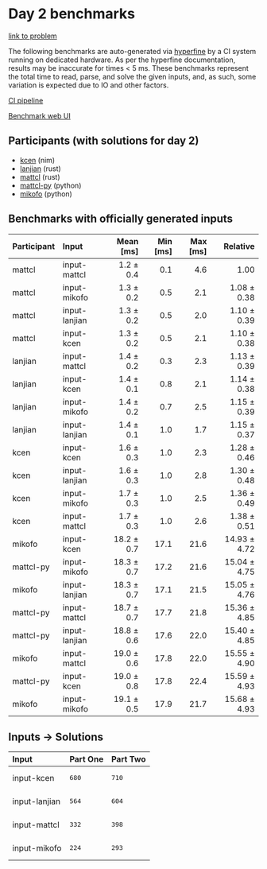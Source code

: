 # Day 2 benchmarks

[link to problem](https://adventofcode.com/2024/day/2)

The following benchmarks are auto-generated via
[hyperfine](https://github.com/sharkdp/hyperfine) by a CI system running on
dedicated hardware. As per the hyperfine documentation, results may be
inaccurate for times < 5 ms. These benchmarks represent the total time to read,
parse, and solve the given inputs, and, as such, some variation is expected due
to IO and other factors.

[CI pipeline](http://ci.papercode.net:8080/teams/main/pipelines/aoc2024)

[Benchmark web UI](https://aoc.ancalagon.black)


## Participants (with solutions for day 2)

- [kcen](https://github.com/kcen/aoc2024) (nim)
- [lanjian](https://github.com/lanjian/aoc-2024) (rust)
- [mattcl](https://github.com/mattcl/aoc2024) (rust)
- [mattcl-py](https://github.com/mattcl/aoc2024-py) (python)
- [mikofo](https://github.com/mikofo/aoc2024) (python)


## Benchmarks with officially generated inputs

| Participant | Input | Mean [ms] | Min [ms] | Max [ms] | Relative |
|:---|:---|---:|---:|---:|---:|
| mattcl | input-mattcl | 1.2 ± 0.4 | 0.1 | 4.6 | 1.00 |
| mattcl | input-mikofo | 1.3 ± 0.2 | 0.5 | 2.1 | 1.08 ± 0.38 |
| mattcl | input-lanjian | 1.3 ± 0.2 | 0.5 | 2.0 | 1.10 ± 0.39 |
| mattcl | input-kcen | 1.3 ± 0.2 | 0.5 | 2.1 | 1.10 ± 0.38 |
| lanjian | input-mattcl | 1.4 ± 0.2 | 0.3 | 2.3 | 1.13 ± 0.39 |
| lanjian | input-kcen | 1.4 ± 0.1 | 0.8 | 2.1 | 1.14 ± 0.38 |
| lanjian | input-mikofo | 1.4 ± 0.2 | 0.7 | 2.5 | 1.15 ± 0.39 |
| lanjian | input-lanjian | 1.4 ± 0.1 | 1.0 | 1.7 | 1.15 ± 0.37 |
| kcen | input-kcen | 1.6 ± 0.3 | 1.0 | 2.3 | 1.28 ± 0.46 |
| kcen | input-lanjian | 1.6 ± 0.3 | 1.0 | 2.8 | 1.30 ± 0.48 |
| kcen | input-mikofo | 1.7 ± 0.3 | 1.0 | 2.5 | 1.36 ± 0.49 |
| kcen | input-mattcl | 1.7 ± 0.3 | 1.0 | 2.6 | 1.38 ± 0.51 |
| mikofo | input-kcen | 18.2 ± 0.7 | 17.1 | 21.6 | 14.93 ± 4.72 |
| mattcl-py | input-mikofo | 18.3 ± 0.7 | 17.2 | 21.6 | 15.04 ± 4.75 |
| mikofo | input-lanjian | 18.3 ± 0.7 | 17.1 | 21.5 | 15.05 ± 4.76 |
| mattcl-py | input-mattcl | 18.7 ± 0.7 | 17.7 | 21.8 | 15.36 ± 4.85 |
| mattcl-py | input-lanjian | 18.8 ± 0.6 | 17.6 | 22.0 | 15.40 ± 4.85 |
| mikofo | input-mattcl | 19.0 ± 0.6 | 17.8 | 22.0 | 15.55 ± 4.90 |
| mattcl-py | input-kcen | 19.0 ± 0.8 | 17.8 | 22.4 | 15.59 ± 4.93 |
| mikofo | input-mikofo | 19.1 ± 0.5 | 17.9 | 21.7 | 15.68 ± 4.93 |


## Inputs -> Solutions

| Input | Part One | Part Two |
|:---|:---|:---|
|input-kcen|<pre>680</pre>|<pre>710</pre>|
|input-lanjian|<pre>564</pre>|<pre>604</pre>|
|input-mattcl|<pre>332</pre>|<pre>398</pre>|
|input-mikofo|<pre>224</pre>|<pre>293</pre>|